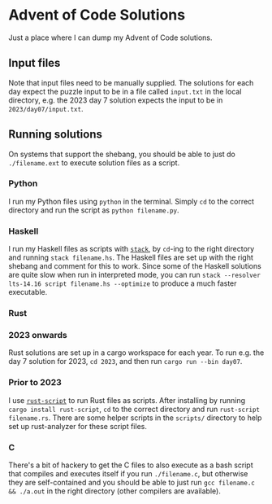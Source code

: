 # Advent of Code Solutions

Just a place where I can dump my Advent of Code solutions.

## Input files

Note that input files need to be manually supplied. The solutions for each day
expect the puzzle input to be in a file called `input.txt` in the local
directory, e.g. the 2023 day 7 solution expects the input to be in
`2023/day07/input.txt`.

## Running solutions

On systems that support the shebang, you should be able to just do
`./filename.ext` to execute solution files as a script.

### Python

I run my Python files using `python` in the terminal. Simply `cd` to the correct
directory and run the script as `python filename.py`.

### Haskell

I run my Haskell files as scripts with
[`stack`](https://www.haskellstack.org/), by `cd`-ing to the right directory
and running `stack filename.hs`. The Haskell files are set up with the right
shebang and comment for this to work. Since some of the Haskell solutions are
quite slow when run in interpreted mode, you can run
`stack --resolver lts-14.16 script filename.hs --optimize` to produce a much
faster executable.

### Rust

### 2023 onwards

Rust solutions are set up in a cargo workspace for each year. To run e.g. the
day 7 solution for 2023, `cd 2023`, and then run `cargo run --bin day07`.

### Prior to 2023

I use [`rust-script`](https://github.com/fornwall/rust-script) to run Rust files
as scripts. After installing by running `cargo install rust-script`, `cd` to the
correct directory and run `rust-script filename.rs`. There are some helper
scripts in the `scripts/` directory to help set up rust-analyzer for these
script files.

### C

There's a bit of hackery to get the C files to also execute as a bash script
that compiles and executes itself if you run `./filename.c`, but otherwise they
are self-contained and you should be able to just run
`gcc filename.c && ./a.out` in the right directory (other compilers are
available).
